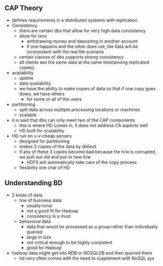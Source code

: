 ## CAP Theory
- defines requirements in a distributed systems with replication
- Consistency
	- there are certain dbs that allow for very high data consistency
	- allow for txns
		- withdrawing money and depositing in another account
		- if one happens and the other does not, the data will be inconsistent with the real life scenario
	- certain classes of dbs supports strong consistency
	- all clients see the same data at the same time(among replicated copies)
- availability
	- uptime
	- data availability
	- we have the ability to make copies of data so that if one copy goes down, we have others
		- for some or all of the users
- partitioning
	- split data across multiple processing locations or machines
	- scalable
- it is said that dbs can only meet two of the CAP components
	- this is where HD comes in, it does not address CA aspects well
	- HD built for scalability
- HD run on v-v-cheap servers
	- designed for partitioning
	- makes 3 copies of the data by default
	- if any of these 3 copies become bad because the h/w is corrupted, we pull-out old and put-in new h/w
		- HDFS will automatically take care of the copy process
	- flexibility one char of HD


## Understanding BD
- 2 kinds of data
	- line of business data
		- usually txnal
		- not a good fit for Hadoop
		- consistency is a must
	- behavioral data
		- data that would be processed as a group rather than individually queried
		- large in size
		- not critical enough to be highly consistent
		- good for Hadoop
- hadoop data might get into RDB or NOSQLDB and then queried there 
	- hd very often comes with the need to supplement with NoSQL sys